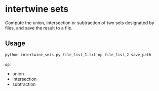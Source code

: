 # intertwine sets
Compute the union, intersection or subtraction of two sets designated by files, and save the result to a file.

## Usage

```python
python intertwine_sets.py file_list_1.txt op file_list_2 save_path
```

`op`:

- union
- intersection
- subtraction

